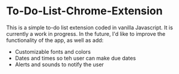 # To-Do-List-Chrome-Extension
<p>This is a simple to-do list extension coded in vanilla Javascript. It is currently a work in progress. In the future, I'd like to improve the functionality of the app, as well as add: </p>
<ul>
  <li>Customizable fonts and colors</li>
  <li>Dates and times so teh user can make due dates</li>
  <li>Alerts and sounds to notify the user</li>
 </ul>
